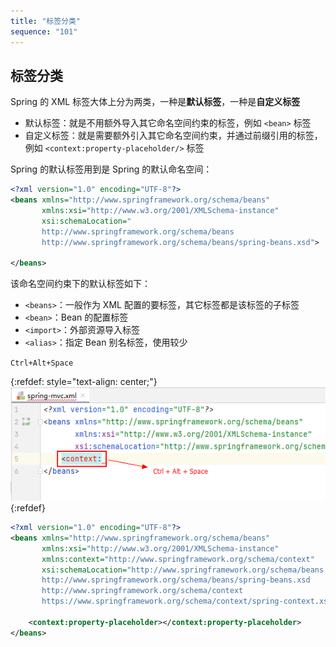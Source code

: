 ```yaml
---
title: "标签分类"
sequence: "101"
---
```


## 标签分类

Spring 的 XML 标签大体上分为两类，一种是**默认标签**，一种是**自定义标签**

- 默认标签：就是不用额外导入其它命名空间约束的标签，例如 `<bean>` 标签
- 自定义标签：就是需要额外引入其它命名空间约束，并通过前缀引用的标签，例如 `<context:property-placeholder/>` 标签

Spring 的默认标签用到是 Spring 的默认命名空间：

```xml
<?xml version="1.0" encoding="UTF-8"?>
<beans xmlns="http://www.springframework.org/schema/beans"
       xmlns:xsi="http://www.w3.org/2001/XMLSchema-instance"
       xsi:schemaLocation="
       http://www.springframework.org/schema/beans
       http://www.springframework.org/schema/beans/spring-beans.xsd">

</beans>
```

该命名空间约束下的默认标签如下：

- `<beans>`：一般作为 XML 配置的要标签，其它标签都是该标签的子标签
- `<bean>`：Bean 的配置标签
- `<import>`：外部资源导入标签
- `<alias>`：指定 Bean 别名标签，使用较少

`Ctrl+Alt+Space`

{:refdef: style="text-align: center;"}
![](/assets/images/spring/intellij/auto-import-xml-namespace.png)
{:refdef}

```xml
<?xml version="1.0" encoding="UTF-8"?>
<beans xmlns="http://www.springframework.org/schema/beans"
       xmlns:xsi="http://www.w3.org/2001/XMLSchema-instance"
       xmlns:context="http://www.springframework.org/schema/context"
       xsi:schemaLocation="http://www.springframework.org/schema/beans
       http://www.springframework.org/schema/beans/spring-beans.xsd
       http://www.springframework.org/schema/context
       https://www.springframework.org/schema/context/spring-context.xsd">

    <context:property-placeholder></context:property-placeholder>
</beans>
```
